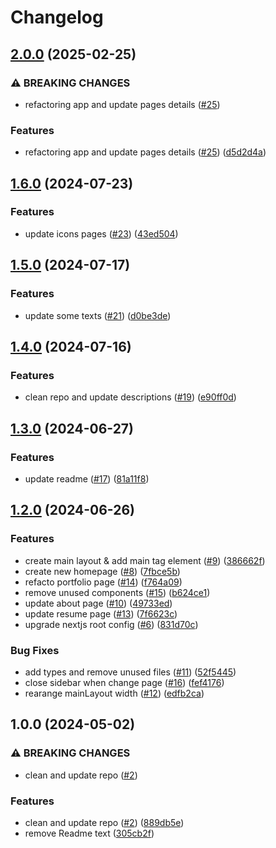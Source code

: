 # Changelog

## [2.0.0](https://github.com/Gmayer111/resume/compare/v1.6.0...v2.0.0) (2025-02-25)


### ⚠ BREAKING CHANGES

* refactoring app and update pages details ([#25](https://github.com/Gmayer111/resume/issues/25))

### Features

* refactoring app and update pages details ([#25](https://github.com/Gmayer111/resume/issues/25)) ([d5d2d4a](https://github.com/Gmayer111/resume/commit/d5d2d4a4406a5ca8385e5a5cc03ebbc17e748cce))

## [1.6.0](https://github.com/Gmayer111/resume/compare/v1.5.0...v1.6.0) (2024-07-23)


### Features

* update icons pages ([#23](https://github.com/Gmayer111/resume/issues/23)) ([43ed504](https://github.com/Gmayer111/resume/commit/43ed504f05b6e1f156925afd59af25df308f413a))

## [1.5.0](https://github.com/Gmayer111/resume/compare/v1.4.0...v1.5.0) (2024-07-17)


### Features

* update some texts ([#21](https://github.com/Gmayer111/resume/issues/21)) ([d0be3de](https://github.com/Gmayer111/resume/commit/d0be3deff138716562f29c297b9348f7547d99f2))

## [1.4.0](https://github.com/Gmayer111/resume/compare/v1.3.0...v1.4.0) (2024-07-16)


### Features

* clean repo and update descriptions ([#19](https://github.com/Gmayer111/resume/issues/19)) ([e90ff0d](https://github.com/Gmayer111/resume/commit/e90ff0d441bc3fbe3b3e276623728b3d922d8ced))

## [1.3.0](https://github.com/Gmayer111/resume/compare/v1.2.0...v1.3.0) (2024-06-27)


### Features

* update readme ([#17](https://github.com/Gmayer111/resume/issues/17)) ([81a11f8](https://github.com/Gmayer111/resume/commit/81a11f8e329b7108ca3ca365a7e2854824f52a3e))

## [1.2.0](https://github.com/Gmayer111/resume/compare/v1.1.0...v1.2.0) (2024-06-26)


### Features

* create main layout & add main tag element ([#9](https://github.com/Gmayer111/resume/issues/9)) ([386662f](https://github.com/Gmayer111/resume/commit/386662fa86e551691e700092c700b35744ee659e))
* create new homepage ([#8](https://github.com/Gmayer111/resume/issues/8)) ([7fbce5b](https://github.com/Gmayer111/resume/commit/7fbce5b94a3c771faf1ce7a231abb19d7550d909))
* refacto portfolio page ([#14](https://github.com/Gmayer111/resume/issues/14)) ([f764a09](https://github.com/Gmayer111/resume/commit/f764a09fd69accd61aafae1c388091467043a4cb))
* remove unused components ([#15](https://github.com/Gmayer111/resume/issues/15)) ([b624ce1](https://github.com/Gmayer111/resume/commit/b624ce161003ccb0dd48d769cd53eafadb8f2b66))
* update about page ([#10](https://github.com/Gmayer111/resume/issues/10)) ([49733ed](https://github.com/Gmayer111/resume/commit/49733ed059e12455f967cdde40f8e1ce0215af4d))
* update resume page ([#13](https://github.com/Gmayer111/resume/issues/13)) ([7f6623c](https://github.com/Gmayer111/resume/commit/7f6623ca7d293de770c8a46dccde0e7a40360224))
* upgrade nextjs root config ([#6](https://github.com/Gmayer111/resume/issues/6)) ([831d70c](https://github.com/Gmayer111/resume/commit/831d70c4e3d73b2dcfd82d6c10834667f3a53c5e))


### Bug Fixes

* add types and remove unused files ([#11](https://github.com/Gmayer111/resume/issues/11)) ([52f5445](https://github.com/Gmayer111/resume/commit/52f5445c7f127633f8b2eb65c19c6f6eddeadde0))
* close sidebar when change page ([#16](https://github.com/Gmayer111/resume/issues/16)) ([fef4176](https://github.com/Gmayer111/resume/commit/fef4176f664f872ff950d5072e31dae89159f28c))
* rearange mainLayout width ([#12](https://github.com/Gmayer111/resume/issues/12)) ([edfb2ca](https://github.com/Gmayer111/resume/commit/edfb2ca06fee00b45dc5460ec715720170d02049))

## 1.0.0 (2024-05-02)


### ⚠ BREAKING CHANGES

* clean and update repo ([#2](https://github.com/Gmayer111/resume/issues/2))

### Features

* clean and update repo ([#2](https://github.com/Gmayer111/resume/issues/2)) ([889db5e](https://github.com/Gmayer111/resume/commit/889db5e66c4ee4ccb2b1a0520d3e3eb2230e4e3b))
* remove Readme text ([305cb2f](https://github.com/Gmayer111/resume/commit/305cb2fc7bbc1f3f54e0ceef36558a5fdecfe4bb))
